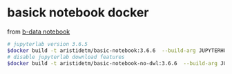 # basick notebook docker 

from [b-data notebook](https://github.com/b-data/jupyterlab-r-docker-stack/tree/main)

```bash
# jupyterlab version 3.6.5 
$docker build -t aristidetm/basic-notebook:3.6.6  --build-arg JUPYTERHUB_VERSION=4.0.1  --build-arg JUPYTERLAB_VERSION=3.6.6  --build-arg JUPYTERLAB_LANG_PACK_VERSION=3.6.post2  .
# disable jupyterlab download features
$docker build -t aristidetm/basic-notebook-no-dwl:3.6.6  --build-arg JUPYTERHUB_VERSION=4.0.1  --build-arg JUPYTERLAB_VERSION=3.6.6  --build-arg JUPYTERLAB_LANG_PACK_VERSION=3.6. post2  .
```     